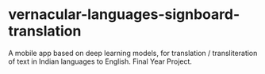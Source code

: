 # vernacular-languages-signboard-translation
A mobile app based on deep learning models, for translation / transliteration of text in Indian languages to English. Final Year Project.
